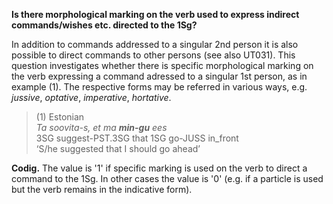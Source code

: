 **Is there morphological marking on the verb used to express indirect commands/wishes etc. directed to the 1Sg?**

In addition to commands addressed to a singular 2nd person it is also possible to direct commands to other persons (see also UT031). This question investigates whether there is specific morphological marking on the verb expressing a command adressed to a singular 1st person, as in example (1). The respective forms may be referred in various ways, e.g. *jussive*, *optative*, *imperative*, *hortative*.

>(1) Estonian<br/>
>*Ta  soovita-s,   et ma  **min-gu**  ees*<br/>
>3SG suggest-PST.3SG that 1SG go-JUSS in_front<br/>
>‘S/he suggested that I should go ahead’ 

**Codig.** The value is '1' if specific marking is used on the verb to direct a command to the 1Sg. In other cases the value is '0' (e.g. if a particle is used but the verb remains in the indicative form).
